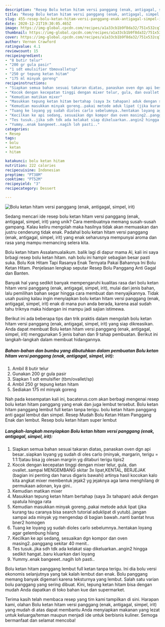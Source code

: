 ```yaml
---
description: "Resep Bolu ketan hitam versi panggang (enak, antigagal, simpel, irit) yang Bisa Manjain Lidah"
title: "Resep Bolu ketan hitam versi panggang (enak, antigagal, simpel, irit) yang Bisa Manjain Lidah"
slug: 455-resep-bolu-ketan-hitam-versi-panggang-enak-antigagal-simpel-irit-yang-bisa-manjain-lidah
date: 2020-12-21T19:30:05.465Z
image: https://img-global.cpcdn.com/recipes/a1a33cb1b9f8da32/751x532cq70/bolu-ketan-hitam-versi-panggang-enak-antigagal-simpel-irit-foto-resep-utama.jpg
thumbnail: https://img-global.cpcdn.com/recipes/a1a33cb1b9f8da32/751x532cq70/bolu-ketan-hitam-versi-panggang-enak-antigagal-simpel-irit-foto-resep-utama.jpg
cover: https://img-global.cpcdn.com/recipes/a1a33cb1b9f8da32/751x532cq70/bolu-ketan-hitam-versi-panggang-enak-antigagal-simpel-irit-foto-resep-utama.jpg
author: Vernon Crawford
ratingvalue: 4.1
reviewcount: 15
recipeingredient:
- "8 butir telur"
- "200 gr gula pasir"
- "1 sdt emulsifier tbmovalletsp"
- "250 gr tepung ketan hitam"
- "175 ml minyak goreng"
recipeinstructions:
- "Siapkan semua bahan sesuai takaran diatas, panaskan oven dgn api besar..siapkan loyang yg sudah di oles carlo (minyak, margarin, terigu = 1:1:1)atau bisa jg olesan margrin yg ditaburi terigu tipis2"
- "Kocok dengan kecepatan tinggi dengan mixer telur, gula, dan ovallet..sampai MENGEMBANG skitar 3x lipat,KENTAL, BERJEJAK (bagian ini penting dan harus digaris bawahi) artinya hasil kocokan kalo kita angkat mixer membentuk jejak2 yg jejaknya aga lama menghilang dr permukaan adonan, kya gini.."
- "Kemudian matikan mixer"
- "Masukkan tepung ketan hitam bertahap (saya 3x tahapan) aduk dengan spatula hingga rata"
- "Kemudian masukkan minyak goreng..pakai metode aduk lipat (jika kurang tau caranya bisa search tutorial aduklipat di yutub)..jangan sampai ada minyak yg mengendap di bagian bawah..nanti bantat hrus bner2 homogen"
- "Tuang ke loyang yg sudah dioles carlo sebelumnya..hentakan loyang agar gelembung hilang"
- "Kecilkan ke api sedang, sesuaikan dgn kompor dan oven masing2..panggang sekitar 40 menit.."
- "Tes tusuk..jika sdh tdk ada kelakat siap dikeluarkan..angin2 hingga sedikit hangat..baru kluarkan dari loyang"
- "Yummy..enak bangeeet..nagih loh pasti.."
categories:
- Resep
tags:
- bolu
- ketan
- hitam

katakunci: bolu ketan hitam 
nutrition: 222 calories
recipecuisine: Indonesian
preptime: "PT38M"
cooktime: "PT52M"
recipeyield: "3"
recipecategory: Dessert

---
```



![Bolu ketan hitam versi panggang (enak, antigagal, simpel, irit)](https://img-global.cpcdn.com/recipes/a1a33cb1b9f8da32/751x532cq70/bolu-ketan-hitam-versi-panggang-enak-antigagal-simpel-irit-foto-resep-utama.jpg)

Sedang mencari ide resep bolu ketan hitam versi panggang (enak, antigagal, simpel, irit) yang unik? Cara membuatnya memang susah-susah gampang. Kalau keliru mengolah maka hasilnya tidak akan memuaskan dan justru cenderung tidak enak. Padahal bolu ketan hitam versi panggang (enak, antigagal, simpel, irit) yang enak seharusnya mempunyai aroma dan rasa yang mampu memancing selera kita.

Bolu ketan hitam Assalamualaikum. balik lagi di dapur mama Al, kali ini saya brbagi resep bolu ketan hitam. nah bolu ini hampir sebagian besar pasti suka. Bolu Kok Hitam Tapi Rasanya Enak Ternyata Pakai Bahannya Ini Bolu Ketan Hitam. Penjelasan lengkap seputar Resep Bolu Panggang Anti Gagal dan Banten.

Banyak hal yang sedikit banyak mempengaruhi kualitas rasa dari bolu ketan hitam versi panggang (enak, antigagal, simpel, irit), mulai dari jenis bahan, lalu pemilihan bahan segar hingga cara membuat dan menyajikannya. Tidak usah pusing kalau ingin menyiapkan bolu ketan hitam versi panggang (enak, antigagal, simpel, irit) enak di mana pun anda berada, karena asal sudah tahu triknya maka hidangan ini mampu jadi sajian istimewa.


Berikut ini ada beberapa tips dan trik praktis dalam mengolah bolu ketan hitam versi panggang (enak, antigagal, simpel, irit) yang siap dikreasikan. Anda dapat membuat Bolu ketan hitam versi panggang (enak, antigagal, simpel, irit) menggunakan 5 jenis bahan dan 9 tahap pembuatan. Berikut ini langkah-langkah dalam membuat hidangannya.

<!--inarticleads1-->

##### Bahan-bahan dan bumbu yang dibutuhkan dalam pembuatan Bolu ketan hitam versi panggang (enak, antigagal, simpel, irit):

1. Ambil 8 butir telur
1. Gunakan 200 gr gula pasir
1. Siapkan 1 sdt emulsifier (tbm/ovallet/sp)
1. Ambil 250 gr tepung ketan hitam
1. Sediakan 175 ml minyak goreng


Nah pada kesempatan kali ini, bacaterus.com akan berbagi mengenai resep bolu ketan hitam panggang yang enak dan juga lembut tersebut. Bolu ketan hitam panggang lembut full ketan tanpa terigu. bolu ketan hitam panggang anti gagal lembut dan simpel. Resep Mudah Bolu Ketan Hitam Panggang Enak dan lembut. Resep bolu ketan hitam super lembut 

<!--inarticleads2-->

##### Langkah-langkah menyiapkan Bolu ketan hitam versi panggang (enak, antigagal, simpel, irit):

1. Siapkan semua bahan sesuai takaran diatas, panaskan oven dgn api besar..siapkan loyang yg sudah di oles carlo (minyak, margarin, terigu = 1:1:1)atau bisa jg olesan margrin yg ditaburi terigu tipis2
1. Kocok dengan kecepatan tinggi dengan mixer telur, gula, dan ovallet..sampai MENGEMBANG skitar 3x lipat,KENTAL, BERJEJAK (bagian ini penting dan harus digaris bawahi) artinya hasil kocokan kalo kita angkat mixer membentuk jejak2 yg jejaknya aga lama menghilang dr permukaan adonan, kya gini..
1. Kemudian matikan mixer
1. Masukkan tepung ketan hitam bertahap (saya 3x tahapan) aduk dengan spatula hingga rata
1. Kemudian masukkan minyak goreng..pakai metode aduk lipat (jika kurang tau caranya bisa search tutorial aduklipat di yutub)..jangan sampai ada minyak yg mengendap di bagian bawah..nanti bantat hrus bner2 homogen
1. Tuang ke loyang yg sudah dioles carlo sebelumnya..hentakan loyang agar gelembung hilang
1. Kecilkan ke api sedang, sesuaikan dgn kompor dan oven masing2..panggang sekitar 40 menit..
1. Tes tusuk..jika sdh tdk ada kelakat siap dikeluarkan..angin2 hingga sedikit hangat..baru kluarkan dari loyang
1. Yummy..enak bangeeet..nagih loh pasti..


Bolu ketan hitam panggang lembut full ketan tanpa terigu. Ini dia bolu versi ekonomis selanjutnya yang tak kalah lembut dan enak. Bolu panggang memang banyak digemari karena teksturnya yang lembut. Salah satu varian bolu panggang yang sering dibuat. Kini, tepung ketan hitam bisa dengan mudah Anda dapatkan di toko bahan kue dan supermarket. 

Terima kasih telah membaca resep yang tim kami tampilkan di sini. Harapan kami, olahan Bolu ketan hitam versi panggang (enak, antigagal, simpel, irit) yang mudah di atas dapat membantu Anda menyiapkan makanan yang lezat untuk keluarga/teman maupun menjadi ide untuk berbisnis kuliner. Semoga bermanfaat dan selamat mencoba!
